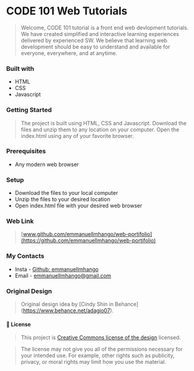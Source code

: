 # CODE 101 Web Tutorials
> Welcome, CODE 101 tutorial is a front end web devlopment tutorials. We have created simplified and interactive learning experiences delivered by experienced SW. We believe that learning web development should be easy to understand and available for everyone, everywhere, and at anytime. 

### Built with

- HTML 
- CSS
- Javascript

### Getting Started

> The project is built using HTML, CSS and Javascript. Download the files and unzip them to any location on your computer.
> Open the index.html using any of your favorite browser.

### Prerequisites
- Any modern web browser

### Setup
- Download the files to your local computer
- Unzip the files to your desired location
- Open index.html file with your desired web browser

### Web Link
> [www.github.com/emmanuellmhango/web-portifolio](https://github.com/emmanuellmhango/web-portifolio)

### My Contacts
- Insta - [Github: emmanuellmhango](https://github.com/emmanuellmhango/)
- Email - [emmanuellmhango@gmail.com](mailto://emmanuellmhango@gmail.com)

### Original Design
> Original design idea by [Cindy Shin in Behance] (https://www.behance.net/adagio07).

#### 📝 License

> This project is [Creative Commons license of the design](./LICENSE) licensed.

> The license may not give you all of the permissions necessary for your intended use. For example, other rights such as publicity, privacy, or moral rights may limit how you use the material.
